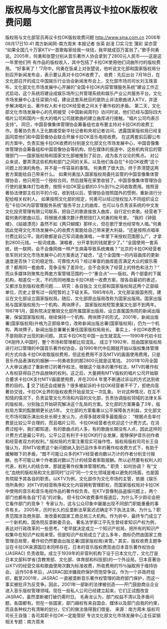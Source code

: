 # 版权局与文化部官员再议卡拉OK版权收费问题

版权局与文化部官员再议卡拉OK版权收费问题
http://www.sina.com.cn 2006年08月17日10:41 南方新闻网-南方周末
本报记者 张英 赵凌
□实习生 蒲彩 梁亦雯
“如果全国几十万家KTV一首歌每家给我一块钱，我早就成百万富翁了。”歌手何勇说。2005年，何勇和张楚分别从音乐著作人协会拿到了2800元人民币——这是这一年里他们所
有作品的版权收入，其中包括了卡拉OK使用他们词曲所付的版权费用。
“好事来了！”7月中，何勇在饭桌上对张楚说，他听说文化部和国家版权局分别召开新闻发布会，表示要认真对卡拉OK收费了。
收费：先后出台
7月18日，在文化部召开的成立中国娱乐行业协会新闻发布会上，文化部市场司司长刘玉珠宣布，文化部文化市场发展中心开展的“全国卡拉OK内容管理服务系统”建设工作正式启动，这个系统将建设成娱乐场所公共管理系统和娱乐产业公共服务平台。文化市场发展中心主任梁钢介绍，建设这套系统目的是防止非法歌曲进入KTV，并逐步解决唱片业、著作权人和卡拉OK经营者之间关于著作权的矛盾。
第二天，文化部文化市场发展中心的孔明接受《中国新闻周刊》访问时说，他们已经与国际四大唱片公司和国内一些大的唱片公司就歌曲的建立曲库进行接触，“唱片公司均表示支持”。
同日，中国音像集体管理协会筹备组也宣布要主持对卡拉OK的收费工作。音著协负责人王化鹏接受新华社记者和央视记者访问，透露国家版权局已经复函同意他们和中国音像协会联合开展卡拉OK音乐电视收费。
在这两套前后脚公布的方案中，负责实施卡拉OK收费的分别是文化部文化市场发展中心，中国音像集体管理协会筹备组和中国音像协会等机构，但在媒体的报道中，这些机构背后的管理部门——国家版权局和国家文化部被推到了前台，成为各方议论的焦点。
对公众来说，要弄清这些机构和部门之间的关系，以及他们各自在“卡拉OK收费”这个问题上扮演的角色，并不是一件容易的事情。
何勇费了很大劲，终于弄清楚这两套方案能给自己带来什么。
如果何勇加入国家版权局委托监管的中国音像集体管理协会，他只用签一个授权合同，然后就等在家里收钱了。中国音像集体管理协会行使的是集体打包收费，按照卡拉OK营业额的0.5％到1％之间收取费用。按照音著协法律部主任刘平的介绍，收到钱以后，管理协会按照国外的惯例，重新进行分配给相关权利人。
如果按照文化部的规定，何勇可以经过授权加入不同组织设立在“卡拉OK内容管理服务系统”服务平台上的曲库，也可以与负责该系统的中文发文化投资管理有限公司联系，把自己的歌直接放入曲库，自行定价卖歌。经营者下载何勇的歌曲以后，将根据点播次数计费把钱打入何勇的账号里。
“我的《钟鼓楼》、《姑娘漂亮》虽然不如《两只蝴蝶》那样火，但在歌厅里也经常有人唱。”何勇因此觉得文化市场发展中心的收费方案能给自己带来更大利益，“还是按照点唱率付费比较公平。我的歌都是自己写词谱曲演唱，一年里下来授权范围那么广，才拿到2800元钱。一般词或曲、演唱者，分开拿到的钱就更少了。”
“全国使用一套系统，统一联网，会不会像网络一样产生病毒导致系统瘫痪？”北京的卡拉OK经营者张军则对文化市场发展中心的方案表达了疑虑，“这个全国惟一的内容曲库的更新速度是否快？它的稳定性、可靠性大吗？经过审查的曲库能否满足大众的娱乐需求？都用同一套曲库，竞争没有了差异化，会不会丧失了经营上的特色和活力？”
而众多媒体则聚焦在两套方案管辖范围的一个“重合点”——版权。两个部委的下属机构，相差仅一天，不约而同地推出卡拉OK统一收费方案，按各自最初的表述，又都涉及到版权收费问题……
研究：各自独立
文化部和国家版权局这两个正部级单位，历史上曾有过一段短暂的上下级关系。1985年6月，文化部呈报国务院，建议在文化部设立国家版权局。随后，文化部原出版局改称为国家出版局。国家出版局与国家版权局为一个机构、两块牌子。
国家版权局短暂隶属文化部不到两年。1987年1月，国务院决定撤销文化部所属国家出版局，设立直属国务院的新闻出版署，保留国家版权局，继续保持一个机构、两块牌子的形式。2001年，新闻出版署(国家版权局)升格为正部级单位，改称新闻出版总署(国家版权局)，仍为一个机构、两块牌子。新闻出版总署署长兼任国家版权局局长。
事实上，卡拉OK收费也不是刚刚才出现的新问题。
其实卡拉OK在中国一出生就混乱——1990年代初卡拉OK刚传入中国时，整个市场和管理都比较混乱。
成立于1992年、现由国家版权局进行对口管理的中国音乐著作权协会，自1990年代中后期就开始以版权集体管理的方式向各卡拉OK收取版权费用，但这些费用不涉及MTV的画面使用费用，只是音乐作品表演权的报酬——何勇收到的那2800元就是这笔钱。
2001年10月全国人大审议通过了重新修订的著作权法，根据这个版本的著作权法，MTV的著作权人有权获得自己作品放映的权利。这之后，大量拥有MTV版权的唱片公司开始联合要求卡拉OK支付MTV画面使用费，并在2004 年里不断通过诉讼的方式达到收费的目的。
交了钱还会成被告？很多被起诉的卡拉OK经营者不干了，拒绝向音著协交钱，卡拉OK业界的版权收费开始呈现又一次乱象。
针对这种情况，在互不知情的情况下，负责监管文化市场和内容的文化部，负责协调版权领域的法律关系的版权局，分别独立开始研究解决这个乱局的方案。文化部的方案筹备了3年，版权局方案的酝酿期更长达5年。
文化部的方案看重以公平保障各方利益，文化部文化市场司娱乐演出处处长柳士发认为，点得多就收得多最能服众： “根据点击率付费是比较公平合理的，而且唱片公司、卡拉OK经营者也欢迎这个计费方式。在消费过程中，我们都知道，有的歌曲点的人多，有的歌曲长期没有人点，因此这样的计费方式是最公平的。公平公正有利于卡拉OK的行业发展，能够保护音乐创作者和经营者双方的权利。”
版权局的方案注重现实可操作性，版权局版权司司长王自强认为，将MTV收费这个新问题纳入到已运作多年的著作权收费方式下，有助于缓解眼下的矛盾，“既不可能让众多的KTV经营者向数以万计的作者分别支付报酬，也不可能让单个作者面对数以万计的经营者索取报酬。所以必然要有权利人的代表，权利人的结合体，那就是著作权集体管理机构。”
职责：如何协调？
有“文化”血统的版权局和文化部同时“过问”同一个文化领域是难以避免的场面，也是国务院赋予其各自的职责。以KTV为例，文化部作为文化市场的主管，依据《娱乐场所条例》对KTV的经营秩序和文化内容拥有管理职权，而国家版权局对卡拉OK中使用的音乐和音乐电视作品的著作权负责。在KTV音像制品盗版问题上，两个部门也都有各自“打击”的对象。
但卡拉OK收费事件报道后，为什么不少舆论会把它看作部门的竞争？
专家认为，这与公众印象中屡屡出现不同部门职能重叠的事件有关。
2005年，历时长久的反垄断法草案迟迟确定不下执法主体。为什么？职责范围涉及商务部、发改委和国家工商总局三大机构。作为折中，最终专门成立了一个新机构，国务院反垄断委员会。
著名法学家江平先生曾经拿知识产权为例，表达对行政改革的一些思考。“老早就决定成立一个知识产权局，把所有的知识产权集中在知识产权局来管。但是知识产权局成立了这么多年，商标仍然由国家工商管理总局管，著作权仍然要由出版总署(国家版权局)来管。”
其实，版权收费主题争议在卡拉OK来源国日本同样存在。日本的音乐版权费现由日本音乐著作权协会(JASRAC) 负责收取。成立于1939年的非营利机构下设于日本文化厅，文化厅是日本文部科学省(含教育部、文化部、体育部和科技部)的一个外设局。日本音著协以KTV的经营交易和歌曲使用次数为标准收费，所收费用的15％抽取用于维持协会。
运作50多年后，JASRAC因涉嫌政府保护而饱受争议。作为一个非政府组织，截至2001年，JASRAC 一直被垄断音乐著作权管理的政府部门保护，而这一事实被批评为反竞争。因此，2001年一部新的法律被创造——开门鼓励商业企业进入音乐版权管理领域。现在一些私人公司已经建立起来，它们正试图改变JASRAC，虽然垄断被打破仍需时日。
毛寿龙认为，部门权益不清以及矛盾问题，各国都有。但在一些国家，部门越权有来自国会、媒体以及部门自我的约束，而且各种权力有清晰的划分，它们的做法值得我们借鉴。 来源：南方周末
版权司司长王自强：各司其职卡拉OK一定能管好
专访文化部文化市场发展中心主任梁钢
相关专题：南方周末 


